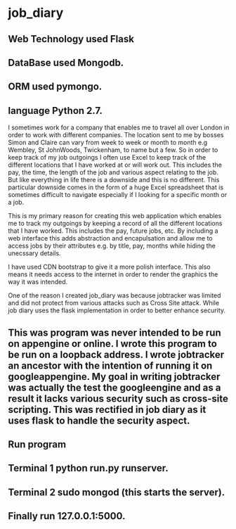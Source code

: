 # job_diary

## Web Technology used Flask
## DataBase used Mongodb.
## ORM used pymongo.
## language Python 2.7.


I sometimes work for a company that enables me to travel all over London in order to work with different companies. The location sent to me by bosses Simon and Claire can vary from week to week or month to month e.g Wembley, St JohnWoods, Twickenham, to name but a few. So in order to keep track of my job outgoings I often use Excel to keep track of the different locations that I have worked at or will work out. This includes the pay, the time, the length of the job and various aspect relating to the job. But like everything in life there is a downside and this is no different. This particular downside comes in the form of a huge Excel spreadsheet that is sometimes difficult to navigate especially if I looking for a specific month or a job.

This is my primary reason for creating this web application which enables me to track my outgoings by keeping a record of all the different locations that I have worked. This includes the pay, future jobs, etc. By including a web interface this adds abstraction and encapulsation and allow me to access jobs by their attributes e.g. by title, pay, months while hiding the unecssary details.

I have used CDN bootstrap to give it a more polish interface. This also means it needs access to the internet in order to render the graphics the way it was intended. 

One of the reason I created job_diary was because jobtracker was limited and did not protect from various attacks such as Cross Site attack. While job diary uses the flask implementation in order to better enhance security.

## This was program was never intended to be run on appengine or online. I wrote this program to be run on a loopback address. I wrote jobtracker an ancestor with the intention of running it on googleappengine. My goal in writing jobtracker was actually the test the googleengine and as a result it lacks various security such as cross-site scripting. This was rectified in job diary as it uses flask to handle the security aspect.

## Run program

## Terminal 1  python run.py runserver.
## Terminal 2  sudo mongod (this starts the server).

## Finally run 127.0.0.1:5000.
